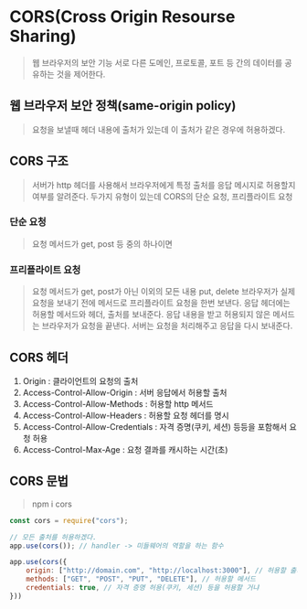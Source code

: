 # CORS(Cross Origin Resourse Sharing)
> 웹 브라우저의 보안 기능
> 서로 다른 도메인, 프로토콜, 포트 등 간의 데이터를 공유하는 것을 제어한다.

## 웹 브라우저 보안 정책(same-origin policy)
> 요청을 보낼때 헤더 내용에 출처가 있는데 이 출처가 같은 경우에 허용하겠다.

## CORS 구조
> 서버가 http 헤더를 사용해서 브라우저에게 특정 출처를 응답 메시지로 허용할지 여부를 알려준다.
> 두가지 유형이 있는데 CORS의 단순 요청, 프리플라이트 요청

### 단순 요청
> 요청 메서드가 get, post 등 중의 하나이면 

### 프리플라이트 요청
> 요청 메서드가 get, post가 아닌 이외의 모든 내용
> put, delete
> 브라우저가 실제 요청을 보내기 전에 메서드로 프리플라이트 요청을 한번 보낸다.
> 응답 헤더에는 허용할 메서드와 헤더, 출처를 보내준다.
> 응답 내용을 받고 허용되지 않은 메서드는 브라우저가 요청을 끝낸다.
> 서버는 요청을 처리해주고 응답을 다시 보내준다.

## CORS 헤더
1. Origin : 클라이언트의 요청의 출처
2. Access-Control-Allow-Origin : 서버 응답에서 허용할 출처
3. Access-Control-Allow-Methods : 허용할 http 메서드
4. Access-Control-Allow-Headers : 허용할 요청 헤더를 명시
5. Access-Control-Allow-Credentials : 자격 증명(쿠키, 세션) 등등을 포함해서 요청 허용
6. Access-Control-Max-Age : 요청 결콰를 캐시하는 시간(초)

## CORS 문법
> npm i cors

```js
const cors = require("cors");

// 모든 출처를 허용하겠다.
app.use(cors()); // handler -> 미들웨어의 역할을 하는 함수

app.use(cors({
    origin: ["http://domain.com", "http://localhost:3000"], // 허용할 출처
    methods: ["GET", "POST", "PUT", "DELETE"], // 허용할 메서드
    credentials: true, // 자격 증명 허용(쿠키, 세션) 등을 허용할 거냐
}))
```